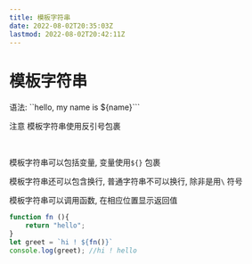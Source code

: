 ```yaml
---
title: 模板字符串
date: 2022-08-02T20:35:03Z
lastmod: 2022-08-02T20:42:11Z
---
```


# 模板字符串

语法: ``hello, my name is ${name}```

注意 模板字符串使用反引号包裹

‍

模板字符串可以包括变量, 变量使用`${}` 包裹

模板字符串还可以包含换行, 普通字符串不可以换行, 除非是用`\` 符号

模板字符串可以调用函数, 在相应位置显示返回值

```js
function fn (){
	return "hello";
}
let greet = `hi ! ${fn()}`
console.log(greet); //hi ! hello
```
